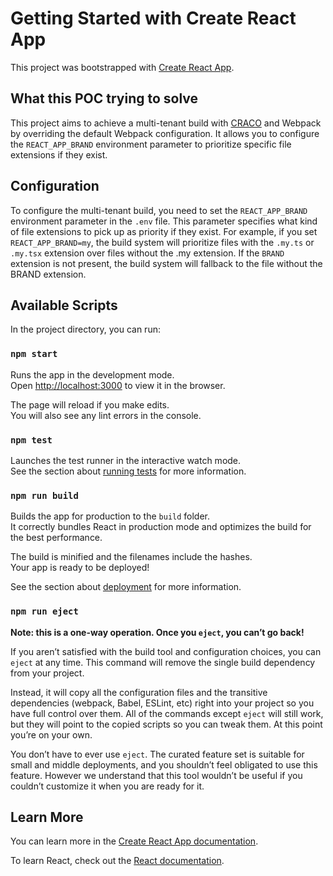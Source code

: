 # Getting Started with Create React App

This project was bootstrapped with [Create React App](https://github.com/facebook/create-react-app).

## What this POC trying to solve

This project aims to achieve a multi-tenant build with [CRACO](https://github.com/gsoft-inc/craco) and Webpack by overriding the default Webpack configuration. It allows you to configure the `REACT_APP_BRAND` environment parameter to prioritize specific file extensions if they exist.

## Configuration

To configure the multi-tenant build, you need to set the `REACT_APP_BRAND` environment parameter in the `.env` file. This parameter specifies what kind of file extensions to pick up as priority if they exist. For example, if you set `REACT_APP_BRAND=my`, the build system will prioritize files with the `.my.ts` or `.my.tsx` extension over files without the .my extension. If the `BRAND` extension is not present, the build system will fallback to the file without the BRAND extension.

## Available Scripts

In the project directory, you can run:

### `npm start`

Runs the app in the development mode.\
Open [http://localhost:3000](http://localhost:3000) to view it in the browser.

The page will reload if you make edits.\
You will also see any lint errors in the console.

### `npm test`

Launches the test runner in the interactive watch mode.\
See the section about [running tests](https://facebook.github.io/create-react-app/docs/running-tests) for more information.

### `npm run build`

Builds the app for production to the `build` folder.\
It correctly bundles React in production mode and optimizes the build for the best performance.

The build is minified and the filenames include the hashes.\
Your app is ready to be deployed!

See the section about [deployment](https://facebook.github.io/create-react-app/docs/deployment) for more information.

### `npm run eject`

**Note: this is a one-way operation. Once you `eject`, you can’t go back!**

If you aren’t satisfied with the build tool and configuration choices, you can `eject` at any time. This command will remove the single build dependency from your project.

Instead, it will copy all the configuration files and the transitive dependencies (webpack, Babel, ESLint, etc) right into your project so you have full control over them. All of the commands except `eject` will still work, but they will point to the copied scripts so you can tweak them. At this point you’re on your own.

You don’t have to ever use `eject`. The curated feature set is suitable for small and middle deployments, and you shouldn’t feel obligated to use this feature. However we understand that this tool wouldn’t be useful if you couldn’t customize it when you are ready for it.

## Learn More

You can learn more in the [Create React App documentation](https://facebook.github.io/create-react-app/docs/getting-started).

To learn React, check out the [React documentation](https://reactjs.org/).
